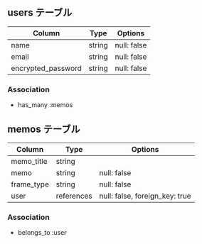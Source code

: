 ## users テーブル

| Column             | Type   | Options     |
| ------------------ | ------ | ----------- |
| name               | string | null: false |
| email              | string | null: false |
| encrypted_password | string | null: false |

### Association

- has_many :memos


## memos テーブル

| Column      | Type       | Options                         |
| ----------- | ---------- | ------------------------------- |
| memo_title  | string     |                                 |
| memo        | string     | null: false                     |
| frame_type  | string     | null: false                     |
| user        | references | null: false, foreign_key: true  |

### Association

- belongs_to :user